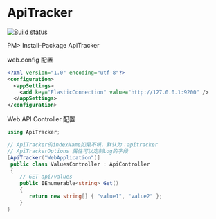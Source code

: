 # ApiTracker 

[![Build status](https://ci.appveyor.com/api/projects/status/o72ved788wpbabvk?svg=true)](https://ci.appveyor.com/project/seven1986/apitracker)

PM> Install-Package ApiTracker


web.config 配置
```xml
<?xml version="1.0" encoding="utf-8"?>
<configuration>
  <appSettings>
    <add key="ElasticConnection" value="http://127.0.0.1:9200" />
  </appSettings>
</configuration>
```



Web API Controller 配置

```csharp
using ApiTracker;

// ApiTracker的indexName如果不填，默认为：apitracker
// ApiTrackerOptions 属性可以定制Log的字段
[ApiTracker("WebApplication")]
 public class ValuesController : ApiController
 {
    // GET api/values
    public IEnumerable<string> Get()
    {
       return new string[] { "value1", "value2" };
    }
}
```


